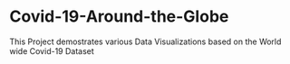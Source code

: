# Covid-19-Around-the-Globe
This Project demostrates various Data Visualizations based on the World wide Covid-19 Dataset
